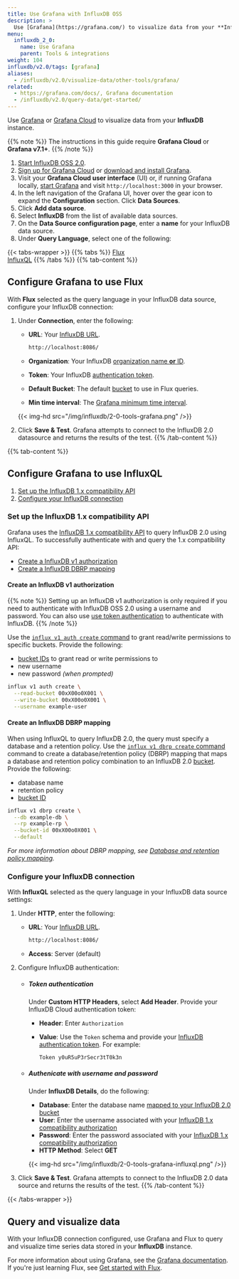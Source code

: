 ```yaml
---
title: Use Grafana with InfluxDB OSS
description: >
  Use [Grafana](https://grafana.com/) to visualize data from your **InfluxDB** instance.
menu:
  influxdb_2_0:
    name: Use Grafana
    parent: Tools & integrations
weight: 104
influxdb/v2.0/tags: [grafana]
aliases:
  - /influxdb/v2.0/visualize-data/other-tools/grafana/
related:
  - https://grafana.com/docs/, Grafana documentation
  - /influxdb/v2.0/query-data/get-started/
---
```


Use [Grafana](https://grafana.com/) or [Grafana Cloud](https://grafana.com/products/cloud/)
to visualize data from your **InfluxDB** instance.

{{% note %}}
The instructions in this guide require **Grafana Cloud** or **Grafana v7.1+**.
{{% /note %}}

1. [Start InfluxDB OSS 2.0](/influxdb/v2.0/get-started/).
2. [Sign up for Grafana Cloud](https://grafana.com/products/cloud/) or
   [download and install Grafana](https://grafana.com/grafana/download).
3. Visit your **Grafana Cloud user interface** (UI) or, if running Grafana locally,
   [start Grafana](https://grafana.com/docs/grafana/latest/installation/) and visit
   `http://localhost:3000` in your browser.
4. In the left navigation of the Grafana UI, hover over the gear
   icon to expand the **Configuration** section. Click **Data Sources**.
5. Click **Add data source**.
6. Select **InfluxDB** from the list of available data sources.
7. On the **Data Source configuration page**, enter a **name** for your InfluxDB data source.
8. Under **Query Language**, select one of the following:

{{< tabs-wrapper >}}
{{% tabs %}}
[Flux](#)                 
[InfluxQL](#)
{{% /tabs %}}
{{% tab-content %}}
## Configure Grafana to use Flux

With **Flux** selected as the query language in your InfluxDB data source,
configure your InfluxDB connection:

1. Under **Connection**, enter the following:

    - **URL**: Your [InfluxDB URL](/influxdb/v2.0/reference/urls/).

        ```sh
        http://localhost:8086/
        ```

    - **Organization**: Your InfluxDB [organization name **or** ID](/influxdb/v2.0/organizations/view-orgs/).
    - **Token**: Your InfluxDB [authentication token](/influxdb/v2.0/security/tokens/).
    - **Default Bucket**: The default [bucket](/influxdb/v2.0/organizations/buckets/) to use in Flux queries.
    - **Min time interval**: The [Grafana minimum time interval](https://grafana.com/docs/grafana/latest/features/datasources/influxdb/#min-time-interval).

    {{< img-hd src="/img/influxdb/2-0-tools-grafana.png" />}}

2. Click **Save & Test**. Grafana attempts to connect to the InfluxDB 2.0 datasource
   and returns the results of the test.
{{% /tab-content %}}
<!----------------------------- END FLUX CONTENT ----------------------------->
<!-------------------------- BEGIN INFLUXQL CONTENT -------------------------->
{{% tab-content %}}
## Configure Grafana to use InfluxQL

1. [Set up the InfluxDB 1.x compatibility API](#set-up-the-influxdb-1x-compatibility-api)
2. [Configure your InfluxDB connection](#configure-your-influxdb-connection)

### Set up the InfluxDB 1.x compatibility API
Grafana uses the [InfluxDB 1.x compatibility API](/influxdb/v2.0/reference/api/influxdb-1x/)
to query InfluxDB 2.0 using InfluxQL.
To successfully authenticate with and query the 1.x compatibility API:

- [Create a InfluxDB v1 authorization](#create-an-influxdb-v1-authorization)
- [Create a InfluxDB DBRP mapping](#create-an-influxdb-dbrp-mapping)

#### Create an InfluxDB v1 authorization

{{% note %}}
Setting up an InfluxDB v1 authorization is only required if you need to authenticate
with InfluxDB OSS 2.0 using a username and password.
You can also use [use token authentication](#token-authentication) to authenticate with InfluxDB.
{{% /note %}}

Use the [`influx v1 auth create` command](/influxdb/v2.0/reference/cli/influx/v1/auth/create/)
to grant read/write permissions to specific buckets. Provide the following:

- [bucket IDs](/influxdb/v2.0/organizations/buckets/view-buckets/) to grant read
  or write permissions to
- new username
- new password _(when prompted)_

<!--  -->
```sh
influx v1 auth create \
  --read-bucket 00xX00o0X001 \
  --write-bucket 00xX00o0X001 \
  --username example-user
```

#### Create an InfluxDB DBRP mapping
When using InfluxQL to query InfluxDB 2.0, the query must specify a database and a retention policy.
Use the [`influx v1 dbrp create` command](/influxdb/v2.0/reference/cli/influx/v1/dbrp/create/)
command to create a database/retention policy (DBRP) mapping that maps a database
and retention policy combination to an InfluxDB 2.0 [bucket](/influxdb/v2.0/reference/glossary/#bucket).
Provide the following:

- database name
- retention policy
- [bucket ID](/influxdb/v2.0/organizations/buckets/view-buckets/)

```sh
influx v1 dbrp create \
  --db example-db \
  --rp example-rp \
  --bucket-id 00xX00o0X001 \
  --default
```

_For more information about DBRP mapping, see [Database and retention policy mapping](/influxdb/v2.0/reference/api/influxdb-1x/dbrp/)._

### Configure your InfluxDB connection
With **InfluxQL** selected as the query language in your InfluxDB data source settings:

1. Under **HTTP**, enter the following:

    - **URL**: Your [InfluxDB URL](/influxdb/v2.0/reference/urls/).

        ```sh
        http://localhost:8086/
        ```
    - **Access**: Server (default)

2. Configure InfluxDB authentication:

    - ##### Token authentication

      Under **Custom HTTP Headers**, select **Add Header**. Provide your InfluxDB Cloud authentication token:

      - **Header**: Enter `Authorization`
      - **Value**: Use the `Token` schema and provide your [InfluxDB authentication token](/influxdb/v2.0/security/tokens/).
        For example:

        ```
        Token y0uR5uP3rSecr3tT0k3n
        ```

    - ##### Authenicate with username and password

        Under **InfluxDB Details**, do the following:

        - **Database**: Enter the database name [mapped to your InfluxDB 2.0 bucket](#create-an-influxdb-dbrp-mapping)
        - **User**: Enter the username associated with your [InfluxDB 1.x compatibility authorization](#create-an-influxdb-v1-authorization)
        - **Password**: Enter the password associated with your [InfluxDB 1.x compatibility authorization](#create-an-influxdb-v1-authorization)
        - **HTTP Method**: Select **GET**

        <!--  -->
        {{< img-hd src="/img/influxdb/2-0-tools-grafana-influxql.png" />}}

3. Click **Save & Test**. Grafana attempts to connect to the InfluxDB 2.0 data source
   and returns the results of the test.
{{% /tab-content %}}
<!--------------------------- END INFLUXQL CONTENT --------------------------->
{{< /tabs-wrapper >}}

## Query and visualize data

With your InfluxDB connection configured, use Grafana and Flux to query and
visualize time series data stored in your **InfluxDB** instance.

For more information about using Grafana, see the [Grafana documentation](https://grafana.com/docs/).
If you're just learning Flux, see [Get started with Flux](/influxdb/v2.0/query-data/get-started/).
